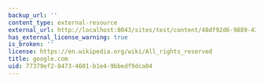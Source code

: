 ```yaml
---
backup_url: ''
content_type: external-resource
external_url: http://localhost:8043/sites/test/content/48df92d6-9889-4331-9e97-640fa60779f7/?ocw_resource_link_uuid=48df92d6-9889-4331-9e97-640fa60779f7&ocw_resource_link_suffix=
has_external_license_warning: true
is_broken: ''
license: https://en.wikipedia.org/wiki/All_rights_reserved
title: google.com
uid: 77379ef2-8473-4601-b1e4-9bbedf9dca04
---
```

